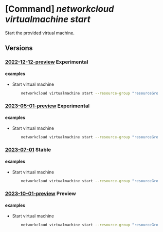 # [Command] _networkcloud virtualmachine start_

Start the provided virtual machine.

## Versions

### [2022-12-12-preview](/Resources/mgmt-plane/L3N1YnNjcmlwdGlvbnMve30vcmVzb3VyY2Vncm91cHMve30vcHJvdmlkZXJzL21pY3Jvc29mdC5uZXR3b3JrY2xvdWQvdmlydHVhbG1hY2hpbmVzL3t9L3N0YXJ0/2022-12-12-preview.xml) **Experimental**

<!-- mgmt-plane /subscriptions/{}/resourcegroups/{}/providers/microsoft.networkcloud/virtualmachines/{}/start 2022-12-12-preview -->

#### examples

- Start virtual machine
    ```bash
        networkcloud virtualmachine start --resource-group "resourceGroupName" --name "virtualMachineName"
    ```

### [2023-05-01-preview](/Resources/mgmt-plane/L3N1YnNjcmlwdGlvbnMve30vcmVzb3VyY2Vncm91cHMve30vcHJvdmlkZXJzL21pY3Jvc29mdC5uZXR3b3JrY2xvdWQvdmlydHVhbG1hY2hpbmVzL3t9L3N0YXJ0/2023-05-01-preview.xml) **Experimental**

<!-- mgmt-plane /subscriptions/{}/resourcegroups/{}/providers/microsoft.networkcloud/virtualmachines/{}/start 2023-05-01-preview -->

#### examples

- Start virtual machine
    ```bash
        networkcloud virtualmachine start --resource-group "resourceGroupName" --name "virtualMachineName"
    ```

### [2023-07-01](/Resources/mgmt-plane/L3N1YnNjcmlwdGlvbnMve30vcmVzb3VyY2Vncm91cHMve30vcHJvdmlkZXJzL21pY3Jvc29mdC5uZXR3b3JrY2xvdWQvdmlydHVhbG1hY2hpbmVzL3t9L3N0YXJ0/2023-07-01.xml) **Stable**

<!-- mgmt-plane /subscriptions/{}/resourcegroups/{}/providers/microsoft.networkcloud/virtualmachines/{}/start 2023-07-01 -->

#### examples

- Start virtual machine
    ```bash
        networkcloud virtualmachine start --resource-group "resourceGroupName" --name "virtualMachineName"
    ```

### [2023-10-01-preview](/Resources/mgmt-plane/L3N1YnNjcmlwdGlvbnMve30vcmVzb3VyY2Vncm91cHMve30vcHJvdmlkZXJzL21pY3Jvc29mdC5uZXR3b3JrY2xvdWQvdmlydHVhbG1hY2hpbmVzL3t9L3N0YXJ0/2023-10-01-preview.xml) **Preview**

<!-- mgmt-plane /subscriptions/{}/resourcegroups/{}/providers/microsoft.networkcloud/virtualmachines/{}/start 2023-10-01-preview -->

#### examples

- Start virtual machine
    ```bash
        networkcloud virtualmachine start --resource-group "resourceGroupName" --name "virtualMachineName"
    ```
